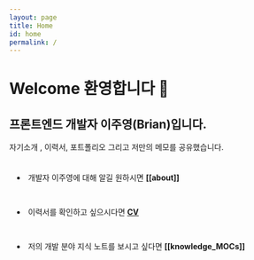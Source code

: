```yaml
---
layout: page
title: Home
id: home
permalink: /
---
```


# Welcome 환영합니다 👋

## 프론트엔드 개발자 이주영(Brian)입니다.

자기소개 , 이력서, 포트폴리오 그리고 저만의 메모를 공유했습니다.

<li style="padding: 1.5em 1em;">
개발자 이주영에 대해 알길 원하시면 <span style="font-weight: bold">[[about]]</span>
</li>

<li style="padding: 1.5em 1em;">
  이력서를 확인하고 싶으시다면 <a href="https://www.notion.so/4f105fe60b914e078adc5adcc3c05e1f" style="font-weight: bold">CV</a>
</li>

<li style="padding: 1.5em 1em;">
  저의 개발 분야 지식 노트를 보시고 싶다면 <span style="font-weight: bold">[[knowledge_MOCs]]</span>
</li>
<style>
  body {
    min-height: 825px;
  }
</style>
